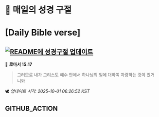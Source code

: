 # 🙏 매일의 성경 구절
# [Daily Bible verse]
## [![README에 성경구절 업데이트](https://github.com/DONGSUKA/first_test/actions/workflows/update-readme-bible.yml/badge.svg)](https://github.com/DONGSUKA/first_test/actions/workflows/update-readme-bible.yml)
<!-- START_BIBLE_VERSE -->
📖 **로마서 15:17**
> 그러므로 내가 그리스도 예수 안에서 하나님의 일에 대하여 자랑하는 것이 있거니와

🕊️ _업데이트 시각: 2025-10-01 06:26:52 KST_
  <!-- END_BIBLE_VERSE -->
## GITHUB_ACTION
